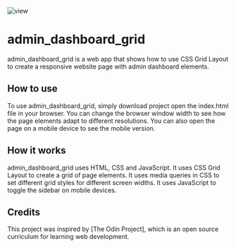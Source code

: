 ![view](https://github.com/Kotovar/admin_dashboard_grid/assets/77914431/07643d37-c2ec-464b-9c26-c6a09ad79328)


# admin_dashboard_grid

admin_dashboard_grid is a web app that shows how to use CSS Grid Layout to create a responsive website page with admin dashboard elements.

## How to use

To use admin_dashboard_grid, simply download project open the index.html file in your browser. You can change the browser window width to see how the page elements adapt to different resolutions. You can also open the page on a mobile device to see the mobile version.

## How it works

admin_dashboard_grid uses HTML, CSS and JavaScript. It uses CSS Grid Layout to create a grid of page elements. It uses media queries in CSS to set different grid styles for different screen widths.  It uses JavaScript to toggle the sidebar on mobile devices.

## Credits

This project was inspired by [The Odin Project], which is an open source curriculum for learning web development.
